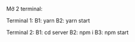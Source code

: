 Mở 2 terminal:

Terminal 1:
B1: yarn
B2: yarn start

Terminal 2:
B1: cd server
B2: npm i
B3: npm start
